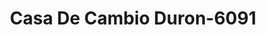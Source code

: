 ---
f_zip-code: 90716
f_state-code: CA
title: Casa De Cambio Duron-6091
f_phone: 562-425-6844
f_city-only: Hawaiian Gardens
f_address: 12144 Carson Street Suite F Hawaiian Gardens
f_location-unique-id: '6091'
slug: casa-de-cambio-duron-6091
updated-on: '2024-05-30T13:46:58.046Z'
created-on: '2024-05-30T13:36:59.803Z'
published-on: '2024-05-30T13:54:32.469Z'
f_city-state: cms/city/hawaiian-gardens-ca.md
f_company: cms/company/casa-de-cambio-duron.md
f_state: cms/state/california.md
layout: '[payday-loan].html'
tags: payday-loan
---